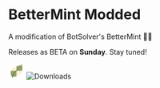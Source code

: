 # BetterMint Modded
A modification of BotSolver's BetterMint 💚🍡

Releases as BETA on **Sunday**. Stay tuned!

![BetterMint Modded Logo](https://github.com/BarioIsCoding/BetterMintModded/blob/main/EngineWS/icons/icon-32.png?raw=true)    ![Downloads](https://img.shields.io/github/downloads/BarioIsCoding/BetterMintModded/total?style=for-the-badge)
